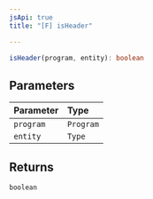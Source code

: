 ```yaml
---
jsApi: true
title: "[F] isHeader"

---
```

```ts
isHeader(program, entity): boolean
```

## Parameters

| Parameter | Type |
| :------ | :------ |
| `program` | `Program` |
| `entity` | `Type` |

## Returns

`boolean`
